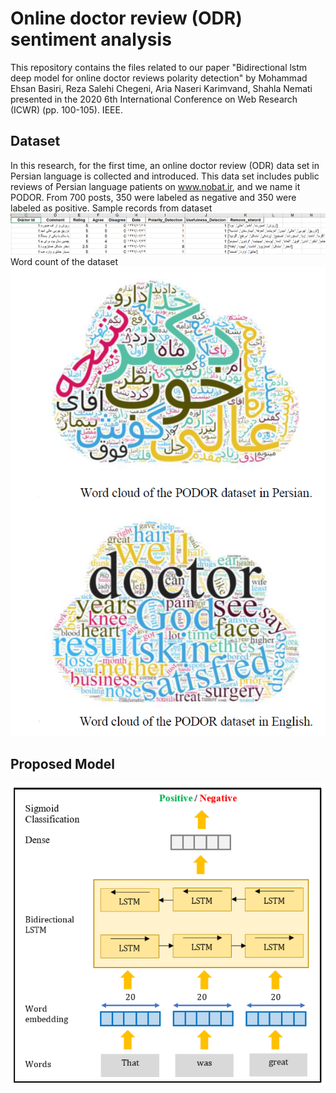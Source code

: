 # Online doctor review (ODR) sentiment analysis
This repository contains the files related to our paper "Bidirectional lstm deep model for online doctor reviews polarity detection" by Mohammad Ehsan Basiri, Reza Salehi Chegeni, Aria Naseri Karimvand, Shahla Nemati presented in the 2020 6th International Conference on Web Research (ICWR) (pp. 100-105). IEEE.
## Dataset
In this research, for the first time, an online doctor review (ODR) data set in Persian language is collected and introduced. This data set includes public  reviews of Persian language patients on www.nobat.ir, and we name it PODOR. From 700 posts, 350 were labeled as negative and 350 were labeled as positive. 
Sample records from dataset
![Proposed model](https://github.com/mebasiri/ODR/blob/Pics/sample.PNG?raw=true)
Word count of the dataset
![Proposed model](https://github.com/mebasiri/ODR/blob/Pics/word%20cloud.PNG?raw=true)
## Proposed Model 
![Proposed model](https://github.com/mebasiri/ODR/blob/Pics/Proposed.PNG?raw=true)
